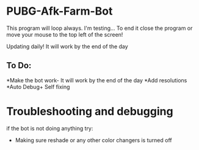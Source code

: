 # PUBG-Afk-Farm-Bot
This program will loop always. I'm testing... To end it close the program or move your mouse to the top left of the screen!

Updating daily! It will work by the end of the day

## To Do:
*Make the bot work- It will work by the end of the day
*Add resolutions
*Auto Debug+ Self fixing
# Troubleshooting and debugging 

if the bot is not doing anything try:

* Making sure reshade or any other color changers is turned off
